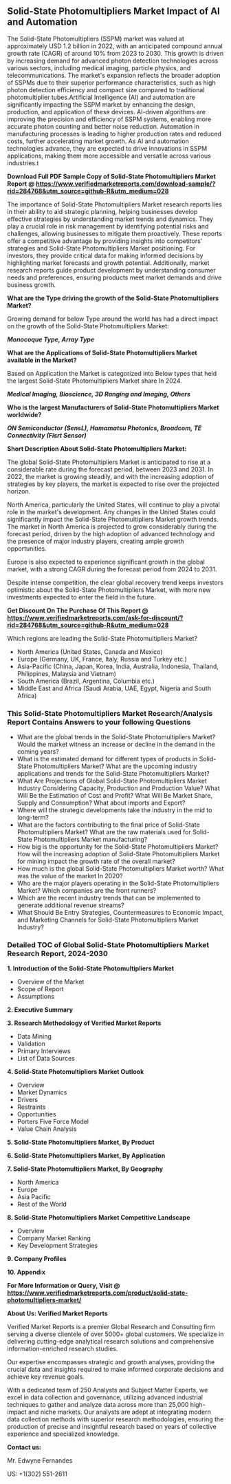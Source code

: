 <h2>Solid-State Photomultipliers Market Impact of AI and Automation</h2>The Solid-State Photomultipliers (SSPM) market was valued at approximately USD 1.2 billion in 2022, with an anticipated compound annual growth rate (CAGR) of around 10% from 2023 to 2030. This growth is driven by increasing demand for advanced photon detection technologies across various sectors, including medical imaging, particle physics, and telecommunications. The market's expansion reflects the broader adoption of SSPMs due to their superior performance characteristics, such as high photon detection efficiency and compact size compared to traditional photomultiplier tubes.Artificial Intelligence (AI) and automation are significantly impacting the SSPM market by enhancing the design, production, and application of these devices. AI-driven algorithms are improving the precision and efficiency of SSPM systems, enabling more accurate photon counting and better noise reduction. Automation in manufacturing processes is leading to higher production rates and reduced costs, further accelerating market growth. As AI and automation technologies advance, they are expected to drive innovations in SSPM applications, making them more accessible and versatile across various industries.t</p><p id="" class=""><strong>Download Full PDF Sample Copy of Solid-State Photomultipliers Market Report @ <a href="https://www.verifiedmarketreports.com/download-sample/?rid=284768&utm_source=github-R&utm_medium=028" target="_blank">https://www.verifiedmarketreports.com/download-sample/?rid=284768&utm_source=github-R&utm_medium=028</a></strong></p><p>The importance of&nbsp;Solid-State Photomultipliers Market research reports lies in their ability to aid strategic planning, helping businesses develop effective strategies by understanding market trends and dynamics. They play a crucial role in risk management by identifying potential risks and challenges, allowing businesses to mitigate them proactively. These reports offer a competitive advantage by providing insights into competitors' strategies and Solid-State Photomultipliers Market positioning. For investors, they provide critical data for making informed decisions by highlighting market forecasts and growth potential. Additionally, market research reports guide product development by understanding consumer needs and preferences, ensuring products meet market demands and drive business growth.</p><p><strong>What are the&nbsp;Type driving the growth of the Solid-State Photomultipliers Market?</strong></p><p id="" class="">Growing demand for below Type around the world has had a direct impact on the growth of the Solid-State Photomultipliers Market:</p><em><strong>Monocoque Type, Array Type</strong></em></p><strong>What are the&nbsp;Applications&nbsp;of Solid-State Photomultipliers Market available in the Market?</strong></p><p id="" class="">Based on Application the Market is categorized into Below types that held the largest Solid-State Photomultipliers Market share In 2024.</p><em><strong>Medical Imaging, Bioscience, 3D Ranging and Imaging, Others</strong></em></p><strong>Who is the largest Manufacturers of Solid-State Photomultipliers Market worldwide?</strong></p><p><em><strong>ON Semiconductor (SensL), Hamamatsu Photonics, Broadcom, TE Connectivity (Fisrt Sensor)</strong></em></p><p id="" class=""><strong>Short Description About Solid-State Photomultipliers Market:</strong></p><p>The global Solid-State Photomultipliers Market is anticipated to rise at a considerable rate during the forecast period, between 2023 and 2031. In 2022, the market is growing steadily, and with the increasing adoption of strategies by key players, the market is expected to rise over the projected horizon.</p><p>North America, particularly the United States, will continue to play a pivotal role in the market's development. Any changes in the United States could significantly impact the Solid-State Photomultipliers Market growth trends. The market in North America is projected to grow considerably during the forecast period, driven by the high adoption of advanced technology and the presence of major industry players, creating ample growth opportunities.</p><p>Europe is also expected to experience significant growth in the global market, with a strong CAGR during the forecast period from 2024 to 2031.</p><p>Despite intense competition, the clear global recovery trend keeps investors optimistic about the Solid-State Photomultipliers Market, with more new investments expected to enter the field in the future.</p><p id="" class=""><strong>Get Discount On The Purchase Of This Report @ <a href="https://www.verifiedmarketreports.com/ask-for-discount/?rid=284768&utm_source=github-R&utm_medium=028" target="_blank">https://www.verifiedmarketreports.com/ask-for-discount/?rid=284768&utm_source=github-R&utm_medium=028</a></strong></p>Which regions are leading the Solid-State Photomultipliers Market?</p><ul><li>North America (United States, Canada and Mexico)</li><li>Europe (Germany, UK, France, Italy, Russia and Turkey etc.)</li><li>Asia-Pacific (China, Japan, Korea, India, Australia, Indonesia, Thailand, Philippines, Malaysia and Vietnam)</li><li>South America (Brazil, Argentina, Columbia etc.)</li><li>Middle East and Africa (Saudi Arabia, UAE, Egypt, Nigeria and South Africa)</li></ul><h3 id="" class="">This Solid-State Photomultipliers Market Research/Analysis Report Contains Answers to your following Questions</h3><ul><li>What are the global trends in the Solid-State Photomultipliers Market? Would the market witness an increase or decline in the demand in the coming years?</li><li>What is the estimated demand for different types of products in Solid-State Photomultipliers Market? What are the upcoming industry applications and trends for the Solid-State Photomultipliers Market?</li><li>What Are Projections of Global Solid-State Photomultipliers Market Industry Considering Capacity, Production and Production Value? What Will Be the Estimation of Cost and Profit? What Will Be Market Share, Supply and Consumption? What about imports and Export?</li><li>Where will the strategic developments take the industry in the mid to long-term?</li><li>What are the factors contributing to the final price of Solid-State Photomultipliers Market? What are the raw materials used for Solid-State Photomultipliers Market manufacturing?</li><li>How big is the opportunity for the Solid-State Photomultipliers Market? How will the increasing adoption of Solid-State Photomultipliers Market for mining impact the growth rate of the overall market?</li><li>How much is the global Solid-State Photomultipliers Market worth? What was the value of the market In 2020?</li><li>Who are the major players operating in the Solid-State Photomultipliers Market? Which companies are the front runners?</li><li>Which are the recent industry trends that can be implemented to generate additional revenue streams?</li><li>What Should Be Entry Strategies, Countermeasures to Economic Impact, and Marketing Channels for Solid-State Photomultipliers Market Industry?</li></ul><h3 id="" class="">Detailed TOC of Global Solid-State Photomultipliers Market Research Report, 2024-2030</h3><p id="" class=""><strong>1. Introduction of the Solid-State Photomultipliers Market</strong></p><ul><li>Overview of the Market</li><li>Scope of Report</li><li>Assumptions</li></ul><p id="" class=""><strong>2. Executive Summary</strong></p><p id="" class=""><strong>3. Research Methodology of Verified Market Reports</strong></p><ul><li>Data Mining</li><li>Validation</li><li>Primary Interviews</li><li>List of Data Sources</li></ul><p id="" class=""><strong>4. Solid-State Photomultipliers Market Outlook</strong></p><ul><li>Overview</li><li>Market Dynamics</li><li>Drivers</li><li>Restraints</li><li>Opportunities</li><li>Porters Five Force Model</li><li>Value Chain Analysis</li></ul><p id="" class=""><strong>5. Solid-State Photomultipliers Market, By Product</strong></p><p id="" class=""><strong>6. Solid-State Photomultipliers Market, By Application</strong></p><p id="" class=""><strong>7. Solid-State Photomultipliers Market, By Geography</strong></p><ul><li>North America</li><li>Europe</li><li>Asia Pacific</li><li>Rest of the World</li></ul><p id="" class=""><strong>8. Solid-State Photomultipliers Market Competitive Landscape</strong></p><ul><li>Overview</li><li>Company Market Ranking</li><li>Key Development Strategies</li></ul><p id="" class=""><strong>9. Company Profiles</strong></p><p id="" class=""><strong>10. Appendix</strong></p><p id="" class=""><strong>For More Information or Query, Visit @ <a href="https://www.verifiedmarketreports.com/product/solid-state-photomultipliers-market/" target="_blank">https://www.verifiedmarketreports.com/product/solid-state-photomultipliers-market/</a></strong></p><p id="" class=""><strong>About Us: Verified Market Reports</strong></p><p id="" class="">Verified Market Reports is a premier Global Research and Consulting firm serving a diverse clientele of over 5000+ global customers. We specialize in delivering cutting-edge analytical research solutions and comprehensive information-enriched research studies.</p><p id="" class="">Our expertise encompasses strategic and growth analyses, providing the crucial data and insights required to make informed corporate decisions and achieve key revenue goals.</p><p id="" class="">With a dedicated team of 250 Analysts and Subject Matter Experts, we excel in data collection and governance, utilizing advanced industrial techniques to gather and analyze data across more than 25,000 high-impact and niche markets. Our analysts are adept at integrating modern data collection methods with superior research methodologies, ensuring the production of precise and insightful research based on years of collective experience and specialized knowledge.</p><p id="" class=""><strong>Contact us:</strong></p><p id="" class="">Mr. Edwyne Fernandes</p><p id="" class="">US: +1(302) 551-2611</p>